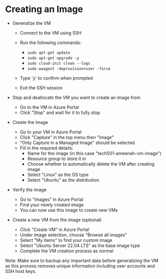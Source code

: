   # Creating an Image

  * Generalize the VM
    * Connect to the VM using SSH
    * Run the following commands:
    
      - `sudo apt-get update`
      - `sudo apt-get upgrade -y`
      - `sudo cloud-init clean --logs`
      - `sudo waagent -deprovision+user -force`
    
    * Type 'y' to confirm when prompted
    * Exit the SSH session

  * Stop and deallocate the VM you want to create an image from
    * Go to the VM in Azure Portal
    * Click "Stop" and wait for it to fully stop

  * Create the image
    * Go to your VM in Azure Portal
    * Click "Capture" in the top menu then "Image"
    * "Only Capture in a Managed Image" should be selected
    * Fill in the required details:
      * Name for the image (in this case "tech501-ameenah-vm-image")
      * Resource group to store it in
      * Choose whether to automatically delete the VM after creating image
      * Select "Linux" as the OS type
      * Select "Ubuntu" as the distribution

  * Verify the image
    * Go to "Images" in Azure Portal
    * Find your newly created image
    * You can now use this image to create new VMs

  * Create a new VM from the image (optional)
    * Click "Create VM" in Azure Portal
    * Under image selection, choose "Browse all images"
    * Select "My items" to find your custom image
    * Select "Ubuntu Server 22.04 LTS" as the base image type
    * Complete the VM creation process as normal

  Note: Make sure to backup any important data before generalizing the VM as this process removes unique information including user accounts and SSH host keys.

